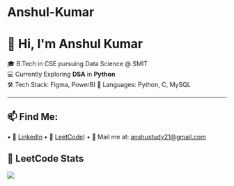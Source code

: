 # Anshul-Kumar
# 👋 Hi, I'm Anshul Kumar

🎓 B.Tech in CSE pursuing Data Science @ SMIT  
💻 Currently Exploring **DSA** in **Python**  
🛠️ Tech Stack: Figma, PowerBI
💬 Languages: Python, C, MySQL

---

## 📫 Find Me:
• 💼 [LinkedIn](https://linkedin.com/in/yourprofile)
• 🔗 [LeetCode](https://leetcode.com/u/AnshulKumar05/))
• 📧 Mail me at: anshustudy21@gmail.com

## 🧠 LeetCode Stats

![](https://leetcard.jacoblin.cool/https://leetcode.com/u/AnshulKumar05/?theme=light,unicorn)
